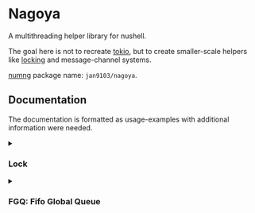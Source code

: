 # Nagoya

A multithreading helper library for nushell.

The goal here is not to recreate [tokio][], but to create smaller-scale
helpers like [locking][def_lock] and message-channel systems.

[numng][] package name: `jan9103/nagoya`.


## Documentation

The documentation is formatted as usage-examples with additional
information were needed.

<!------------------------------------------------------------------>

<details><summary><h3>Lock</h3></summary>

A filebased [lock][def_lock], which can be shared across threads.

```nu
# import library
use nagoya/lock.nu *

# select a lockfile-path (`mktemp` + delete)
let lockfile: path = (create_lockfile)

# wait until the lock is released, and then lock it
await_lock $lockfile

do_something

# release the lock
unlock $lockfile

# await_lock, run the code, unlock
# but with handling for errors, etc
with_lock $lockfile {
  do_something
}
```

</details>

<!------------------------------------------------------------------>

<details><summary><h3>FGQ: Fifo Global Queue</h3></summary>

A filebased cross-thread [queue][def_queue] with [locking][def_lock].

```nu
# import library
use nagoya/fgq.nu

# create a fgq-que
let que: path = (fgq create)

fgq push $que {"name": "alice"}
fgq push_all $que [{"name": "bob"}, {"name": "eve"}, {"name": "mallory"}]

loop {
  let value = (fgq pop $que)
  if $value == null { break }  # que is (currently) empty
  print $"Hello, ($value.name)!"
}

# delete the que when we no longer need it
fgq delete $que
```

</details>

<!------------------------------------------------------------------>

[tokio]: https://github.com/tokio-rs/tokio
[def_lock]: https://en.wikipedia.org/wiki/Lock_%28computer_science%29
[def_queue]: https://en.wikipedia.org/wiki/Queue_%28abstract_data_type%29
[numng]: https://github.com/Jan9103/numng
